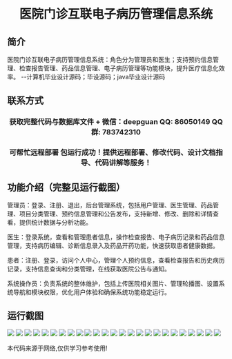 <p><h1 align="center">医院门诊互联电子病历管理信息系统</h1></p>

## 简介
医院门诊互联电子病历管理信息系统：角色分为管理员和医生；支持预约信息管理、检查报告管理、药品信息管理、电子病历管理等功能模块，提升医疗信息化效率。    --计算机毕业设计源码；毕设源码；java毕业设计源码


## 联系方式
<p><h3 align="center">获取完整代码与数据库文件 + 微信：deepguan QQ: 86050149 QQ群: 783742310</h3></p>
<p><h3 align="center">可帮忙远程部署 包运行成功！提供远程部署、修改代码、设计文档指导、代码讲解等服务！</h3></p>

## 功能介绍（完整见运行截图）
管理员：登录、注册、退出，后台管理系统，包括用户管理、医生管理、药品管理、项目分类管理、预约信息管理和公告发布，支持新增、修改、删除和详情查看，提供统计数据与分析功能。

医生：登录系统，查看和管理患者信息，操作检查报告、电子病历记录和药品信息管理，支持病历编辑、诊断信息录入及药品开药功能，快速获取患者健康数据。

患者：注册、登录，访问个人中心，管理个人预约信息，查看检查报告和历史病历记录，支持信息查询和分类管理，在线获取医院公告与通知。

系统操作员：负责系统的整体维护，包括上传医院相关图片、管理轮播图、设置系统导航和模块权限，优化用户体验和确保系统功能稳定运行。


## 运行截图
![](https://bs-1329754181.cos.ap-shanghai.myqcloud.com/ssm/HospitalOutpatientInterconnectedElectronicMedicalRecordManagementSystem/img/001.jpg)
![](https://bs-1329754181.cos.ap-shanghai.myqcloud.com/ssm/HospitalOutpatientInterconnectedElectronicMedicalRecordManagementSystem/img/002.jpg)
![](https://bs-1329754181.cos.ap-shanghai.myqcloud.com/ssm/HospitalOutpatientInterconnectedElectronicMedicalRecordManagementSystem/img/003.jpg)
![](https://bs-1329754181.cos.ap-shanghai.myqcloud.com/ssm/HospitalOutpatientInterconnectedElectronicMedicalRecordManagementSystem/img/004.jpg)
![](https://bs-1329754181.cos.ap-shanghai.myqcloud.com/ssm/HospitalOutpatientInterconnectedElectronicMedicalRecordManagementSystem/img/005.jpg)
![](https://bs-1329754181.cos.ap-shanghai.myqcloud.com/ssm/HospitalOutpatientInterconnectedElectronicMedicalRecordManagementSystem/img/006.jpg)
![](https://bs-1329754181.cos.ap-shanghai.myqcloud.com/ssm/HospitalOutpatientInterconnectedElectronicMedicalRecordManagementSystem/img/007.jpg)
![](https://bs-1329754181.cos.ap-shanghai.myqcloud.com/ssm/HospitalOutpatientInterconnectedElectronicMedicalRecordManagementSystem/img/008.jpg)
![](https://bs-1329754181.cos.ap-shanghai.myqcloud.com/ssm/HospitalOutpatientInterconnectedElectronicMedicalRecordManagementSystem/img/009.jpg)
![](https://bs-1329754181.cos.ap-shanghai.myqcloud.com/ssm/HospitalOutpatientInterconnectedElectronicMedicalRecordManagementSystem/img/010.jpg)
![](https://bs-1329754181.cos.ap-shanghai.myqcloud.com/ssm/HospitalOutpatientInterconnectedElectronicMedicalRecordManagementSystem/img/011.jpg)
![](https://bs-1329754181.cos.ap-shanghai.myqcloud.com/ssm/HospitalOutpatientInterconnectedElectronicMedicalRecordManagementSystem/img/012.jpg)
![](https://bs-1329754181.cos.ap-shanghai.myqcloud.com/ssm/HospitalOutpatientInterconnectedElectronicMedicalRecordManagementSystem/img/013.jpg)
![](https://bs-1329754181.cos.ap-shanghai.myqcloud.com/ssm/HospitalOutpatientInterconnectedElectronicMedicalRecordManagementSystem/img/014.jpg)
![](https://bs-1329754181.cos.ap-shanghai.myqcloud.com/ssm/HospitalOutpatientInterconnectedElectronicMedicalRecordManagementSystem/img/015.jpg)
![](https://bs-1329754181.cos.ap-shanghai.myqcloud.com/ssm/HospitalOutpatientInterconnectedElectronicMedicalRecordManagementSystem/img/016.jpg)
![](https://bs-1329754181.cos.ap-shanghai.myqcloud.com/ssm/HospitalOutpatientInterconnectedElectronicMedicalRecordManagementSystem/img/017.jpg)
![](https://bs-1329754181.cos.ap-shanghai.myqcloud.com/ssm/HospitalOutpatientInterconnectedElectronicMedicalRecordManagementSystem/img/018.jpg)
![](https://bs-1329754181.cos.ap-shanghai.myqcloud.com/ssm/HospitalOutpatientInterconnectedElectronicMedicalRecordManagementSystem/img/019.jpg)
![](https://bs-1329754181.cos.ap-shanghai.myqcloud.com/ssm/HospitalOutpatientInterconnectedElectronicMedicalRecordManagementSystem/img/020.jpg)
![](https://bs-1329754181.cos.ap-shanghai.myqcloud.com/ssm/HospitalOutpatientInterconnectedElectronicMedicalRecordManagementSystem/img/021.jpg)
![](https://bs-1329754181.cos.ap-shanghai.myqcloud.com/ssm/HospitalOutpatientInterconnectedElectronicMedicalRecordManagementSystem/img/022.jpg)
![](https://bs-1329754181.cos.ap-shanghai.myqcloud.com/ssm/HospitalOutpatientInterconnectedElectronicMedicalRecordManagementSystem/img/023.jpg)
![](https://bs-1329754181.cos.ap-shanghai.myqcloud.com/ssm/HospitalOutpatientInterconnectedElectronicMedicalRecordManagementSystem/img/024.jpg)
![](https://bs-1329754181.cos.ap-shanghai.myqcloud.com/ssm/HospitalOutpatientInterconnectedElectronicMedicalRecordManagementSystem/img/025.jpg)

<p>本代码来源于网络,仅供学习参考使用!</p>

